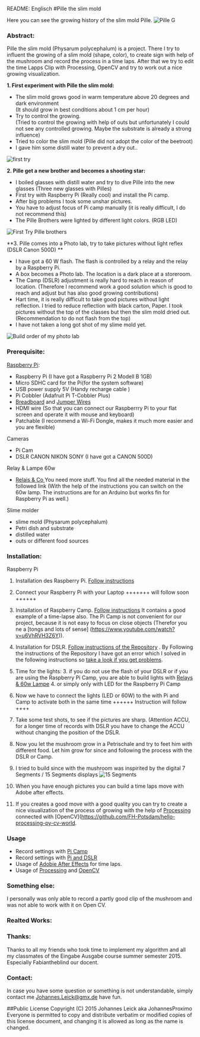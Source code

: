 README: Englisch
#Pille the slim mold

Here you can see the growing history of the slim mold Pille. 
![Pille G](Pictures/pille.jpg)

### Abstract:
Pille the slim mold (Physarum polycephalum) is a project. There I try to influent the growing of a slim mold (shape,  color), to create sign with help of the mushroom and record the process in a time laps. After that we try to edit the time Lapps Clip with Processing, OpenCV and try to work out a nice growing visualization.

**1. First experiment with Pille the slim mold:**
    
-  The slim mold grows good in warm temperature above 20 degrees and dark environment  
(It should grow in best conditions about 1 cm per hour)
- Try to control the growing.  
(Tried to control the growing with help of outs but unfortunately I could not see any controlled growing. Maybe the substrate is already a strong influence) 
-  Tried to color the slim mold
(Pille did not adopt the color of the beetroot)  
-  I gave him some distill water to prevent a dry out..

![first try](Pictures/first_try.jpg)

**2. Pille get a new brother and becomes a shooting star:**

-  I boiled glasses with distill water and try to dive Pille into the new glasses
 (Three new glasses with Pilles)
- First try with Raspberry Pi (Really cool) and install the Pi camp.
- After big problems I took some unshar pictures. 
- You have to adjust focus of Pi camp manually (it is really difficult, I do not recommend this) 
- The Pille Brothers were lighted by different light colors. (RGB LED)
 
![First Try Pille brothers](Pictures/pille-brothers.jpg)

**3. Pille comes into a Photo lab, try to take pictures without light reflex (DSLR Canon 500D) **

- I have got a 60 W flash. The flash is controlled by a relay and the relay by a Raspberry Pi.
- A box becomes a Photo lab. The location is a dark place at a storeroom.
- The Camp (DSLR) adjustment is really hard to reach in reason of location. (Therefore I recommend work a good solution which is good to reach and adjust but has also good growing contributions)
- Hart time, it is really difficult to take good pictures without light reflection. I tried to reduce reflection with black carton, Paper. I took pictures without the top of the classes but then the slim mold dried out. 
 (Recommendation to do not flash from the top)
- I have not taken a long got shot of my slime mold yet.

![Build order of my photo lab](Pictures/Box-DSLR.jpg)


### Prerequisite:

[Raspberry Pi](https://www.tinkersoup.de/raspberry-pi/):

-    Raspberry Pi (I have got a Raspberry Pi 2 Modell B 1GB)
-    Micro SDHC card for the Pi(for the system software)  
-    USB power supply 5V (Handy recharge cable )
-    Pi Cobbler (Adafruit Pi T-Cobbler Plus)
-    [Breadboard](http://www.exp-tech.de/komponenten-zubehoer/breadboards/breadboard-830-630-200) and [Jumper Wires](http://www.exp-tech.de/komponenten-zubehoer/kabel/75-pcs-breadboard-jumper-wires-with-m-m-connectors) 
-    HDMI wire (So that you can connect our Raspberrry Pi to your flat screen and operate it with mouse and keyboard)  
-    Patchable (I recommend a Wi-Fi Dongle, makes it much more easier and you are flexible)  

Cameras

-    Pi Cam
-    DSLR CANON NIKON SONY (I have got a CANON 500D)

Relay & Lampe 60w

-    [Relais & Co ](http://www.glacialwanderer.com/hobbyrobotics/?p=9) You need more stuff. You find all the needed material in the followed link (With the help of the instructions you can switch on the 60w lamp. The instructions are for an Arduino but works fin for Raspberry Pi as well.)

Slime molder

-    slime mold (Physarum polycephalum)
-    Petri dish and substrate
-    distilled water 
-    outs or different food sources 


### Installation:

Raspberry Pi

1. Installation des Raspberry Pi. [Follow instructions](https://www.raspberrypi.org/help/noobs-setup/)

2. Connect your Raspberry Pi with your Laptop +++++++ will follow soon ++++++

3. Installation of Raspberry Camp. [Follow instructions](https://www.youtube.com/watch?t=65&v=8xWy3g2QAZ8) It contains a good example of a time-lapse also. The Pi Camp is not convenient for our project, because it is not easy to focus on close objects (Therefor you ne a [tongs and lots of sense] (https://www.youtube.com/watch?v=u6VhRVH3Z6Y)).
4. Installation for DSLR. [Follow instructions of the Repository](https://github.com/topada/DSLR-Timelapse-gphoto-RPI) . By Following the instructions of the Repository I have got an error which I solved in the following instructions so [take a look if you get problems](https://github.com/Johannesproximo/Pille-der-Schleimpilz/blob/master/DSLR-Timelapse-gphoto-RPI-Zusatz.md).
2. Time for the lights:
	3. if you do not use the flash of your DSLR or if you are using the Raspberry Pi Camp, you are able to build lights with [Relays & 60w Lampe](http://www.glacialwanderer.com/hobbyrobotics/?p=9) 
	4. or simply only with LED for the Raspberry Pi Camp

3. Now we have to connect the lights (LED or 60W) to the with Pi and Camp to activate both in the same time ++++++ Instruction will follow ++++

4. Take some test shots, to see if the pictures are sharp. (Attention ACCU, for a longer time of records with DSLR you have to change the ACCU without changing the position of the DSLR.
5. Now you let the mushroom grow in a Petrischale and try to feet him with different food. Let him grow for since and following the process with the DSLR or Camp.
6. I tried to build since with the mushroom was inspirited by the digital 7 Segments / 15 Segments displays
![15 Segments](Pictures/seven.jpg)

7. When you have enough pictures you can build a time laps move with Adobe after effects.
8. If you creates a good move with a good quality you can try to create a nice visualization of the process of growing with the help of [Processing](https://processing.org/) connected with [OpenCV](https://github.com/FH-Potsdam/hello-processing-py-cv-world.



### Usage

- Record settings with [Pi Camp](https://www.youtube.com/watch?t=65&v=8xWy3g2QAZ8)
- Record settings with [Pi and DSLR](https://github.com/topada/DSLR-Timelapse-gphoto-RPI)
- Usage of [Adobie After Effects](https://www.youtube.com/watch?v=CRjD3ga7-OI) for time laps.
- Usage of [Processing](https://processing.org/) and [OpenCV](https://github.com/FH-Potsdam/hello-processing-py-cv-world)

### Something else:
I personally was only able to record a partly good clip of the mushroom and was not able to work with it on Open CV.

### Realted Works:


### Thanks:
Thanks to all my friends who took time to implement my algorithm and all my classmates of the Eingabe Ausgabe course summer semester 2015. Especially Fabiantheblind our docent.

### Contact:
In case you have some question or something is not understandable, simply contact me Johannes.Leick@gmx.de have fun.


##Public License
Copyright (C) 2015 Johannes Leick aka JohannesProximo Everyone is permitted to copy and distribute verbatim or modified copies of this license document, and changing it is allowed as long as the name is changed.